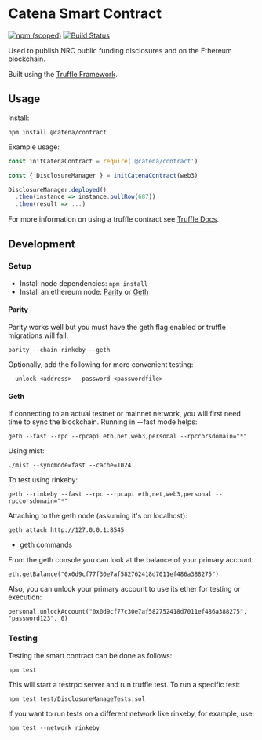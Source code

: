 # Catena Smart Contract


[![npm (scoped)](https://img.shields.io/npm/v/@catena/contract.svg)](https://www.npmjs.com/package/@catena/contract)
[![Build Status](https://travis-ci.org/explorecatena/catena-contract.svg?branch=master)](https://travis-ci.org/explorecatena/catena-contract)

Used to publish NRC public funding disclosures and on the Ethereum blockchain.

Built using the [Truffle Framework](http://truffleframework.com/).


## Usage

Install:

`npm install @catena/contract`

Example usage:

```javascript
const initCatenaContract = require('@catena/contract')

const { DisclosureManager } = initCatenaContract(web3)

DisclosureManager.deployed()
  .then(instance => instance.pullRow(687))
  .then(result => ...)
```

For more information on using a truffle contract see [Truffle Docs](http://truffleframework.com/docs/).

## Development

### Setup

- Install node dependencies: `npm install`
- Install an ethereum node: [Parity](https://github.com/paritytech/parity) or [Geth](https://github.com/ethereum/go-ethereum)

#### Parity

Parity works well but you must have the geth flag enabled or truffle migrations will fail.

`parity --chain rinkeby --geth`

Optionally, add the following for more convenient testing:

`--unlock <address> --password <passwordfile>`

#### Geth

If connecting to an actual testnet or mainnet network, you will first need time to sync
the blockchain.  Running in --fast mode helps:

`geth --fast --rpc --rpcapi eth,net,web3,personal --rpccorsdomain="*"`

Using mist:

`./mist --syncmode=fast --cache=1024`

To test using rinkeby:

`geth --rinkeby --fast --rpc --rpcapi eth,net,web3,personal --rpccorsdomain="*"`

Attaching to the geth node (assuming it's on localhost):

`geth attach http://127.0.0.1:8545`

* geth commands

From the geth console you can look at the balance of your primary account:

`eth.getBalance("0x0d9cf77f30e7af582762418d7011ef486a388275")`

Also, you can unlock your primary account to use its ether for testing or execution:

`personal.unlockAccount("0x0d9cf77c30e7af582752418d7011ef486a388275", "password123", 0)`



### Testing ###

Testing the smart contract can be done as follows:

`npm test`

This will start a testrpc server and run truffle test.
To run a specific test:

`npm test test/DisclosureManageTests.sol`

If you want to run tests on a different network like rinkeby, for example, use:

`npm test --network rinkeby`

